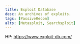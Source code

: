 ```yaml
---
title: Exploit Database
desc: An archives of exploits.
tags: [PassiveRecon]
alts: [Metasploit, Searchsploit]
---
```


HP:
<a href="https://www.exploit-db.com/" target="_blank" rel="noopener noreferrer">
    https://www.exploit-db.com/
</a>